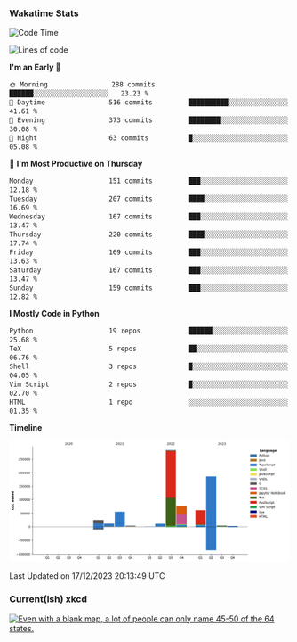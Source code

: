 ### Wakatime Stats
<!--START_SECTION:waka-->
![Code Time](http://img.shields.io/badge/Code%20Time-2%2C228%20hrs%207%20mins-blue)

![Lines of code](https://img.shields.io/badge/From%20Hello%20World%20I%27ve%20Written-719.4%20thousand%20lines%20of%20code-blue)

**I'm an Early 🐤** 

```text
🌞 Morning                288 commits         ██████░░░░░░░░░░░░░░░░░░░   23.23 % 
🌆 Daytime                516 commits         ██████████░░░░░░░░░░░░░░░   41.61 % 
🌃 Evening                373 commits         ████████░░░░░░░░░░░░░░░░░   30.08 % 
🌙 Night                  63 commits          █░░░░░░░░░░░░░░░░░░░░░░░░   05.08 % 
```
📅 **I'm Most Productive on Thursday** 

```text
Monday                   151 commits         ███░░░░░░░░░░░░░░░░░░░░░░   12.18 % 
Tuesday                  207 commits         ████░░░░░░░░░░░░░░░░░░░░░   16.69 % 
Wednesday                167 commits         ███░░░░░░░░░░░░░░░░░░░░░░   13.47 % 
Thursday                 220 commits         ████░░░░░░░░░░░░░░░░░░░░░   17.74 % 
Friday                   169 commits         ███░░░░░░░░░░░░░░░░░░░░░░   13.63 % 
Saturday                 167 commits         ███░░░░░░░░░░░░░░░░░░░░░░   13.47 % 
Sunday                   159 commits         ███░░░░░░░░░░░░░░░░░░░░░░   12.82 % 
```


**I Mostly Code in Python** 

```text
Python                   19 repos            ██████░░░░░░░░░░░░░░░░░░░   25.68 % 
TeX                      5 repos             ██░░░░░░░░░░░░░░░░░░░░░░░   06.76 % 
Shell                    3 repos             █░░░░░░░░░░░░░░░░░░░░░░░░   04.05 % 
Vim Script               2 repos             █░░░░░░░░░░░░░░░░░░░░░░░░   02.70 % 
HTML                     1 repo              ░░░░░░░░░░░░░░░░░░░░░░░░░   01.35 % 
```



**Timeline**

![Lines of Code chart](https://raw.githubusercontent.com/joshuajeschek/joshuajeschek/main/assets/bar_graph.png)


 Last Updated on 17/12/2023 20:13:49 UTC
<!--END_SECTION:waka-->

### Current(ish) xkcd
<a id="xkcd-a" title="Even with a blank map, a lot of people can only name 45-50 of the 64 states." href="https://www.xkcd.com" target="_blank">
        <img align="center" id="xkcd-img" src="https://imgs.xkcd.com/comics/label_the_states.png" alt="Even with a blank map, a lot of people can only name 45-50 of the 64 states." height=300 />
</a>
